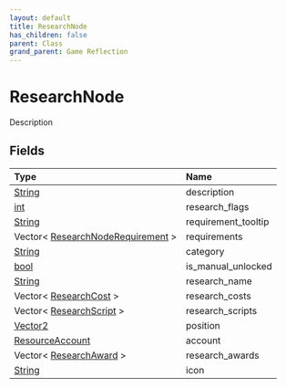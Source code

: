 ```yaml
---
layout: default
title: ResearchNode
has_children: false
parent: Class
grand_parent: Game Reflection
---
```

# ResearchNode
Description 

## Fields

| Type | Name |
|:----------|:--------------|
| [String](/riftbreaker-wiki/docs/game-reflection/components/string/) | description |
| [int](/riftbreaker-wiki/docs/game-reflection/enums/int/) | research_flags |
| [String](/riftbreaker-wiki/docs/game-reflection/components/string/) | requirement_tooltip |
| Vector< [ResearchNodeRequirement](/riftbreaker-wiki/docs/game-reflection/classes/research_node_requirement/) > | requirements |
| [String](/riftbreaker-wiki/docs/game-reflection/components/string/) | category |
| [bool](/riftbreaker-wiki/docs/game-reflection/components/bool/) | is_manual_unlocked |
| [String](/riftbreaker-wiki/docs/game-reflection/components/string/) | research_name |
| Vector< [ResearchCost](/riftbreaker-wiki/docs/game-reflection/classes/research_cost/) > | research_costs |
| Vector< [ResearchScript](/riftbreaker-wiki/docs/game-reflection/classes/research_script/) > | research_scripts |
| [Vector2](/riftbreaker-wiki/docs/game-reflection/classes/vector2/) | position |
| [ResourceAccount](/riftbreaker-wiki/docs/game-reflection/classes/resource_account/) | account |
| Vector< [ResearchAward](/riftbreaker-wiki/docs/game-reflection/classes/research_award/) > | research_awards |
| [String](/riftbreaker-wiki/docs/game-reflection/components/string/) | icon |

